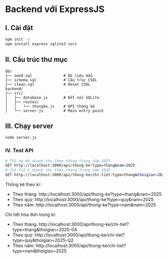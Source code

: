 # Backend với ExpressJS

## I. Cài đặt

```sh
npm init -y
npm install express sqlite3 cors
```

## II. Cấu trúc thư mục

```psql
db/
├── seed.sql              # Dữ liệu mẫu
├── schema.sql            # Cấu trúc CSDL
├── clean.sql             # Reset CSDL
backend/
├── src/
│   ├── database.js       # Kết nối SQLite
│   ├── routes/
│   │   └── thongke.js    # API thống kê
│   └── server.js         # Main entry point
```

## III. Chạy server

```sh
node server.js
```

### IV. Test API

```sh
# Thống kê doanh thu theo tháng trong năm 2025
GET http://localhost:3000/api/thong-ke?type=thang&nam=2025
# Chi tiết doanh thu theo tháng trong năm 2025
GET http://localhost:3000/api/thong-ke/chi-tiet?type=thang&thoigian=2025-04
```

Thống kê theo kì:
- Theo tháng: http://localhost:3000/api/thong-ke?type=thang&nam=2025
- Theo quý: http://localhost:3000/api/thong-ke?type=quy&nam=2025
- Theo năm: http://localhost:3000/api/thong-ke?type=nam&nam=2025

Chi tiết hóa đơn trong kì:
- Theo tháng: http://localhost:3000/api/thong-ke/chi-tiet?type=thang&thoigian=2025-04
- Theo quý: http://localhost:3000/api/thong-ke/chi-tiet?type=quy&thoigian=2025-Q2
- Theo năm: http://localhost:3000/api/thong-ke/chi-tiet?type=nam&thoigian=2025